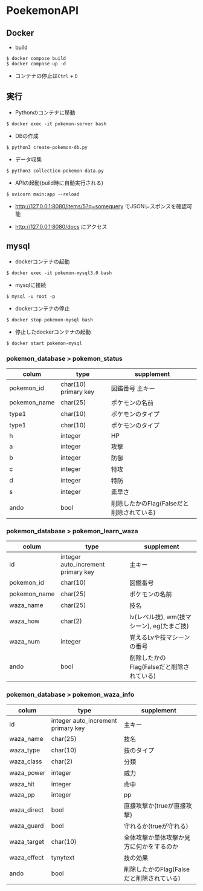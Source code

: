 # PoekemonAPI

## Docker

* build
```shell
$ docker compose build
$ docker compose up -d
```

* コンテナの停止は`Ctrl` + `D`

## 実行

* Pythonのコンテナに移動
```shell
$ docker exec -it pokemon-server bash
```

* DBの作成
```shell
$ python3 create-pokemon-db.py
```

* データ収集
```shell
$ python3 collection-pokemon-data.py
```

* APIの起動(build時に自動実行される)
```shell
$ uvicorn main:app --reload 
```

* http://127.0.0.1:8080/items/5?q=somequery でJSONレスポンスを確認可能

* http://127.0.0.1:8080/docs にアクセス

## mysql

* dockerコンテナの起動
```shell
$ docker exec -it pokemon-mysql3.0 bash
```

* mysqlに接続
```shell
$ mysql -u root -p
```

* dockerコンテナの停止
```shell
$ docker stop pokemon-mysql bash
```

* 停止したdockerコンテナの起動
```shell
$ docker start pokemon-mysql
```

### pokemon_database > pokemon_status

|colum|type|supplement|
|---|---|---|
|pokemon_id|char(10) primary key|図鑑番号 主キー|
|pokemon_name|char(25)|ポケモンの名前|
|type1|char(10)|ポケモンのタイプ|
|type1|char(10)|ポケモンのタイプ|
|h|integer|HP|
|a|integer|攻撃|
|b|integer|防御|
|c|integer|特攻|
|d|integer|特防|
|s|integer|素早さ|
|ando|bool|削除したかのFlag(Falseだと削除されている)|

### pokemon_database > pokemon_learn_waza

|colum|type|supplement|
|---|---|---|
|id|integer auto_increment primary key|主キー|
|pokemon_id|char(10)|図鑑番号|
|pokemon_name|char(25)|ポケモンの名前|
|waza_name|char(25)|技名|
|waza_how|char(2)|lv(レベル技), wm(技マシーン), eg(たまご技)|
|waza_num|integer|覚えるLvや技マシーンの番号|
|ando|bool|削除したかのFlag(Falseだと削除されている)|

### pokemon_database > pokemon_waza_info

|colum|type|supplement|
|---|---|---|
|id|integer auto_increment primary key|主キー|
|waza_name|char(25)|技名|
|waza_type|char(10)|技のタイプ|
|waza_class|char(2)|分類|
|waza_power|integer|威力|
|waza_hit|integer|命中|
|waza_pp|integer|pp|
|waza_direct|bool|直接攻撃か(trueが直接攻撃)|
|waza_guard|bool|守れるか(trueが守れる)|
|waza_target|char(10)|全体攻撃か単体攻撃か見方に何かをするのか|
|waza_effect|tynytext|技の効果|
|ando|bool|削除したかのFlag(Falseだと削除されている)|